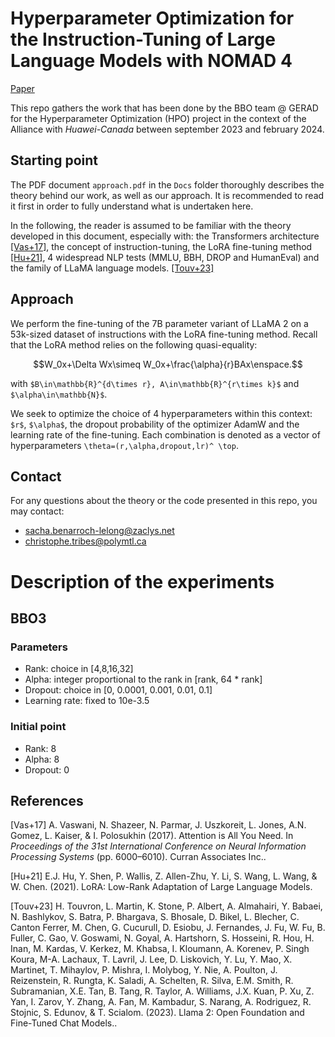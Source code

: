 # Hyperparameter Optimization for the Instruction-Tuning of Large Language Models with NOMAD 4

[Paper](https://doi.org/10.48550/arXiv.2312.00949)

This repo gathers the work that has been done by the BBO team @ GERAD for the Hyperparameter Optimization (HPO) project in the context of the Alliance with *Huawei-Canada* between september 2023 and february 2024.

## Starting point

The PDF document `approach.pdf` in the `Docs` folder thoroughly describes the theory behind our work, as well as our approach. It is recommended to read it first in order to fully understand what is undertaken here.

In the following, the reader is assumed to be familiar with the theory developed in this document, especially with: the Transformers architecture [[Vas+17]](#Vas17), the concept of instruction-tuning, the LoRA fine-tuning method [[Hu+21]](#Hu21), 4 widespread NLP tests (MMLU, BBH, DROP and HumanEval) and the family of LLaMA language models. [[Touv+23]](#Touv23)

## Approach

We perform the fine-tuning of the 7B parameter variant of LLaMA 2 on a 53k-sized dataset of instructions with the LoRA fine-tuning method. Recall that the LoRA method relies on the following quasi-equality:

```math
W_0x+\Delta Wx\simeq W_0x+\frac{\alpha}{r}BAx\enspace.
```

with `$B\in\mathbb{R}^{d\times r}, A\in\mathbb{R}^{r\times k}$` and `$\alpha\in\mathbb{N}$`.

We seek to optimize the choice of 4 hyperparameters within this context: `$r$`, `$\alpha$`, the dropout probability of the optimizer AdamW and the learning rate of the fine-tuning. Each combination is denoted as a vector of hyperparameters `\theta=(r,\alpha,dropout,lr)^ \top`.

## Contact

For any questions about the theory or the code presented in this repo, you may contact:
* sacha.benarroch-lelong@zaclys.net
* christophe.tribes@polymtl.ca

# Description of the experiments

## BBO3

### Parameters
* Rank: choice in [4,8,16,32]
* Alpha: integer proportional to the rank in [rank, 64 * rank]
* Dropout: choice in [0, 0.0001, 0.001, 0.01, 0.1]
* Learning rate: fixed to 10e-3.5

### Initial point

* Rank: 8
* Alpha: 8
* Dropout: 0

## References
<a id="Vas17">[Vas+17]</a> A. Vaswani, N. Shazeer, N. Parmar, J. Uszkoreit, L. Jones, A.N. Gomez, L. Kaiser, & I. Polosukhin (2017). Attention is All You Need. In *Proceedings of the 31st International Conference on Neural Information Processing Systems* (pp. 6000–6010). Curran Associates Inc..

<a id="Hu21">[Hu+21]</a> E.J. Hu, Y. Shen, P. Wallis, Z. Allen-Zhu, Y. Li, S. Wang, L. Wang, & W. Chen. (2021). LoRA: Low-Rank Adaptation of Large Language Models.

<a id="Touv23">[Touv+23]</a> H. Touvron, L. Martin, K. Stone, P. Albert, A. Almahairi, Y. Babaei, N. Bashlykov, S. Batra, P. Bhargava, S. Bhosale, D. Bikel, L. Blecher, C. Canton Ferrer, M. Chen, G. Cucurull, D. Esiobu, J. Fernandes, J. Fu, W. Fu, B. Fuller, C. Gao, V. Goswami, N. Goyal, A. Hartshorn, S. Hosseini, R. Hou, H. Inan, M. Kardas, V. Kerkez, M. Khabsa, I. Kloumann, A. Korenev, P. Singh Koura, M-A. Lachaux, T. Lavril, J. Lee, D. Liskovich, Y. Lu, Y. Mao, X. Martinet, T. Mihaylov, P. Mishra, I. Molybog, Y. Nie, A. Poulton, J. Reizenstein, R. Rungta, K. Saladi, A. Schelten, R. Silva, E.M. Smith, R. Subramanian, X.E. Tan, B. Tang, R. Taylor, A. Williams, J.X. Kuan, P. Xu, Z. Yan, I. Zarov, Y. Zhang, A. Fan, M. Kambadur, S. Narang, A. Rodriguez, R. Stojnic, S. Edunov, & T. Scialom. (2023). Llama 2: Open Foundation and Fine-Tuned Chat Models..